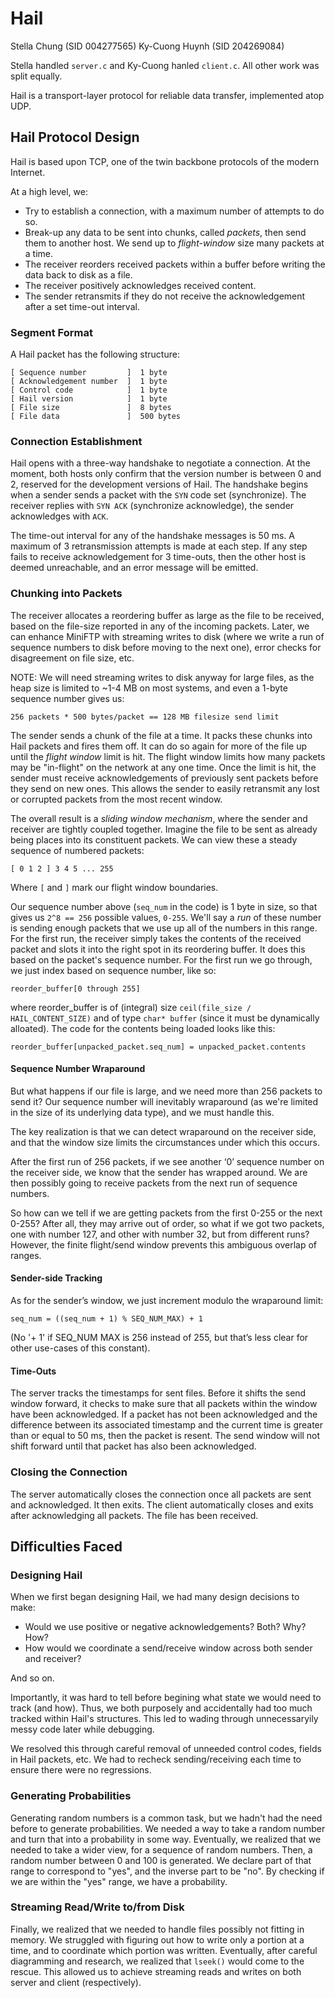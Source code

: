 # Hail 
Stella Chung   (SID 004277565)
Ky-Cuong Huynh (SID 204269084)

Stella handled `server.c` and Ky-Cuong hanled `client.c`. All other work was
split equally.

Hail is a transport-layer protocol for reliable data transfer, implemented atop
UDP.


## Hail Protocol Design

Hail is based upon TCP, one of the twin backbone protocols of the
modern Internet. 

At a high level, we: 

* Try to establish a connection, with a maximum number of attempts to do so.
* Break-up any data to be sent into chunks, called *packets*, then send them
  to another host. We send up to *flight-window* size many packets at a time.
* The receiver reorders received packets within a buffer before writing the
  data back to disk as a file.
* The receiver positively acknowledges received content.
* The sender retransmits if they do not receive the acknowledgement after
  a set time-out interval.


### Segment Format

A Hail packet has the following structure:

    [ Sequence number         ]  1 byte
    [ Acknowledgement number  ]  1 byte
    [ Control code            ]  1 byte
    [ Hail version            ]  1 byte
    [ File size               ]  8 bytes 
    [ File data               ]  500 bytes


### Connection Establishment 

Hail opens with a three-way handshake to negotiate a connection. At the moment,
both hosts only confirm that the version number is between 0 and 2, reserved
for the development versions of Hail. The handshake begins when a sender
sends a packet with the `SYN` code set (synchronize). The receiver replies 
with `SYN ACK` (synchronize acknowledge), the sender acknowledges with `ACK`.

The time-out interval for any of the handshake messages is 50 ms. A maximum of
3 retransmission attempts is made at each step. If any step fails to receive
acknowledgement for 3 time-outs, then the other host is deemed unreachable, 
and an error message will be emitted.


### Chunking into Packets

The receiver allocates a reordering buffer as large as the file to be received,
based on the file-size reported in any of the incoming packets. Later, we can 
enhance MiniFTP with streaming writes to disk (where we write a run of sequence
numbers to disk before moving to the next one), error checks for disagreement
on file size, etc.

NOTE: We will need streaming writes to disk anyway for large files, as the heap
size is limited to ~1-4 MB on most systems, and even a 1-byte sequence number
gives us:

    256 packets * 500 bytes/packet == 128 MB filesize send limit

The sender sends a chunk of the file at a time. It packs these chunks into Hail
packets and fires them off. It can do so again for more of the file up until
the *flight window* limit is hit. The flight window limits how many packets may
be "in-flight" on the network at any one time. Once the limit is hit, the
sender must receive acknowledgements of previously sent packets before they
send on new ones. This allows the sender to easily retransmit any lost or
corrupted packets from the most recent window.

The overall result is a *sliding window mechanism*, where the sender and receiver are tightly coupled together. Imagine the file to be sent as already
being places into its constituent packets. We can view these a steady sequence of numbered packets: 

    [ 0 1 2 ] 3 4 5 ... 255

Where `[` and `]` mark our flight window boundaries.

Our sequence number above (`seq_num` in the code) is 1 byte in size, so that
gives us `2^8 == 256` possible values, `0-255`. We'll say a *run* of these
number is sending enough packets that we use up all of the numbers in this
range. For the first run, the receiver simply takes the contents of the
received packet and slots it into the right spot in its reordering buffer. It
does this based on the packet's sequence number. For the first run we go
through, we just index based on sequence number, like so:

    reorder_buffer[0 through 255]

where reorder_buffer is of (integral) size `ceil(file_size / HAIL_CONTENT_SIZE)`
and of type `char* buffer` (since it must be dynamically alloated). The code for the contents being loaded looks like this:

    reorder_buffer[unpacked_packet.seq_num] = unpacked_packet.contents


#### Sequence Number Wraparound

But what happens if our file is large, and we need more than 256 packets to
send it? Our sequence number will inevitably wraparound (as we're limited in
the size of its underlying data type), and we must handle this.

The key realization is that we can detect wraparound on the receiver side, 
and that the window size limits the circumstances under which this occurs. 

After the first run of 256 packets, if we see another ‘0’ sequence number on
the receiver side, we know that the sender has wrapped around. We are then
possibly going to receive packets from the next run of sequence numbers.

So how can we tell if we are getting packets from the first 0-255 or the next 0-255? After all, they may arrive out of order, so what if we got two packets, 
one with number 127, and other with number 32, but from different runs? 
However, the finite flight/send window prevents this ambiguous overlap of ranges.


#### Sender-side Tracking

As for the sender’s window, we just increment modulo the wraparound limit: 

    seq_num = ((seq_num + 1) % SEQ_NUM_MAX) + 1

(No '+ 1' if SEQ_NUM MAX is 256 instead of 255, but that’s less clear for other use-cases of this constant).


#### Time-Outs

The server tracks the timestamps for sent files. Before it shifts the send
window forward, it checks to make sure that all packets within the window have
been acknowledged. If a packet has not been acknowledged and the difference
between its associated timestamp and the current time is greater than or equal
to 50 ms, then the packet is resent. The send window will not shift forward
until that packet has also been acknowledged.


### Closing the Connection

The server automatically closes the connection once all packets are sent 
and acknowledged. It then exits. The client automatically closes and
exits after acknowledging all packets. The file has been received. 


## Difficulties Faced

### Designing Hail

When we first began designing Hail, we had many design decisions to make: 

* Would we use positive or negative acknowledgements? Both? Why? How?
* How would we coordinate a send/receive window across both sender and
  receiver?

And so on. 

Importantly, it was hard to tell before begining what state we would need 
to track (and how). Thus, we both purposely and accidentally had too
much tracked within Hail's structures. This led to wading through 
unnecessaryily messy code later while debugging. 

We resolved this through careful removal of unneeded control codes, 
fields in Hail packets, etc. We had to recheck sending/receiving each time
to ensure there were no regressions. 


### Generating Probabilities 

Generating random numbers is a common task, but we hadn't had the need
before to generate probabilities. We needed a way to take a random 
number and turn that into a probability in some way. Eventually, we realized
that we needed to take a wider view, for a sequence of random numbers. 
Then, a random number between 0 and 100 is generated. We declare part of
that range to correspond to "yes", and the inverse part to be "no". By
checking if we are within the "yes" range, we have a probability. 



### Streaming Read/Write to/from Disk 

Finally, we realized that we needed to handle files possibly not fitting 
in memory. We struggled with figuring out how to write only a portion at a
time, and to coordinate which portion was written. Eventually, after careful
diagramming and research, we realized that `lseek()` would come to the rescue.
This allowed us to achieve streaming reads and writes on both server and client
(respectively).